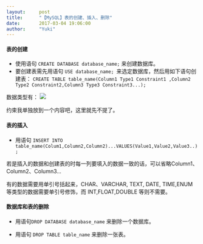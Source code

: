 ```yaml
---
layout:     post
title:      "【MySQL】表的创建、插入、删除"
date:       2017-03-04 19:06:00
author:     "Yuki"
---
```


#### 表的创建

* 使用语句 `CREATE DATABASE database_name;` 来创建数据库。
* 要创建表需先用语句 `USE database_name; `来选定数据库，然后用如下语句创建表：
    `CREATE TABLE table_name(Column1 Type1 Constraint1 ,Column2 Type2 Constraint2,Column3 Type3 Constraint3...);`

数据类型有：
![](http://a1.qpic.cn/psb?/V147rPAc093Xfq/3RDtdnNcG6c42FrIf0HzOw5kDOdjj8fBTKHNbbdXK54!/b/dCABAAAAAAAA&ek=1&kp=1&pt=0&bo=PgIXAgAAAAAFFx0!&tm=1488711600&sce=60-2-2&rf=viewer_4)

约束我单独放到一个内容吧，这里就先不提了。

#### 表的插入

* 用语句 `INSERT INTO table_name(Colum1,Column2,Column2)...VALUES(Value1,Value2,Value3..);`

若是插入的数据和创建表的时每一列要填入的数据一致的话，可以省略Column1、Column2、Column3...

有的数据需要用单引号括起来，CHAR、VARCHAR, TEXT, DATE, TIME,ENUM 等类型的数据需要单引号修饰，而 INT,FLOAT,DOUBLE 等则不需要。

#### 数据库和表的删除

* 用语句`DROP DATABASE database_name` 来删除一个数据库。

* 用语句 `DROP TABLE table_name` 来删除一张表。